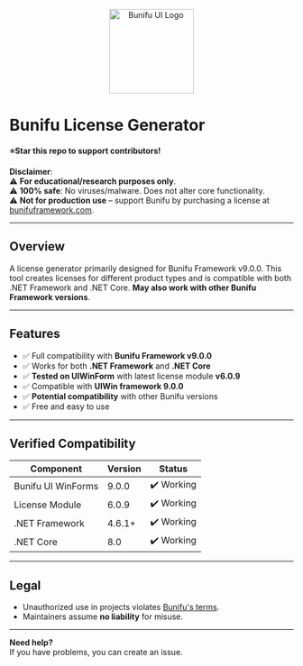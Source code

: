 <p align="center">
  <img src="https://imgur.com/4sil75E.png" alt="Bunifu UI Logo" width="150" />
</p>

# Bunifu License Generator
**⭐Star this repo to support contributors!**


**Disclaimer**:  
⚠️ **For educational/research purposes only**.   
⚠️ **100% safe**: No viruses/malware. Does not alter core functionality.  
⚠️ **Not for production use** – support Bunifu by purchasing a license at [bunifuframework.com](https://bunifuframework.com/).  

---

## Overview  
A license generator primarily designed for Bunifu Framework v9.0.0. This tool creates licenses for different product types and is compatible with both .NET Framework and .NET Core. **May also work with other Bunifu Framework versions**.

---

## Features  
- ✅ Full compatibility with **Bunifu Framework v9.0.0**  
- ✅ Works for both **.NET Framework** and **.NET Core**  
- ✅ **Tested on UIWinForm** with latest license module **v6.0.9**  
- ✅ Compatible with **UIWin framework 9.0.0**  
- ✅ **Potential compatibility** with other Bunifu versions  
- ✅ Free and easy to use  
---

## Verified Compatibility  
| Component          | Version     |   Status   |
|--------------------|-------------|------------|
| Bunifu UI WinForms | 9.0.0       | ✔️ Working |
| License Module     | 6.0.9       | ✔️ Working |
| .NET Framework     | 4.6.1+      | ✔️ Working |
| .NET Core          | 8.0         | ✔️ Working |


---
## Legal  
- Unauthorized use in projects violates [Bunifu's terms](https://bunifuframework.com/terms).  
- Maintainers assume **no liability** for misuse.  

---

**Need help?**  
If you have problems, you can create an issue. 

